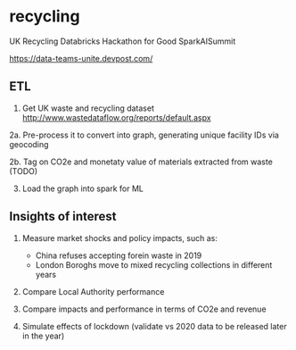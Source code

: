 # recycling

UK Recycling Databricks Hackathon for Good SparkAISummit

https://data-teams-unite.devpost.com/

## ETL

1.  Get UK waste and recycling dataset http://www.wastedataflow.org/reports/default.aspx

2a. Pre-process it to convert into graph, generating unique facility IDs via geocoding

2b. Tag on CO2e and monetaty value of materials extracted from waste (TODO)

3.  Load the graph into spark for ML


## Insights of interest

1. Measure market shocks and policy impacts, such as:
   * China refuses accepting forein waste in 2019
   * London Boroghs move to mixed recycling collections in different years
   
2. Compare Local Authority performance

3. Compare impacts and performance in terms of CO2e and revenue 

4. Simulate effects of lockdown (validate vs 2020 data to be released later in the year)
